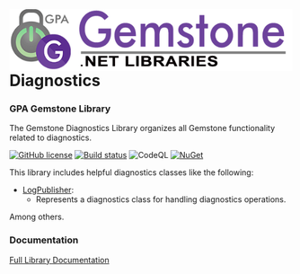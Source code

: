 <img align="right" src="img/gemstone-wide-600.png" alt="gemstone logo">

# Diagnostics
### GPA Gemstone Library

The Gemstone Diagnostics Library organizes all Gemstone functionality related to diagnostics.

[![GitHub license](https://img.shields.io/github/license/gemstone/diagnostics?color=4CC61E)](https://github.com/gemstone/diagnostics/blob/master/LICENSE)
[![Build status](https://ci.appveyor.com/api/projects/status/2fav17mjqu9hfq8s?svg=true)](https://ci.appveyor.com/project/ritchiecarroll/diagnostics)
![CodeQL](https://github.com/gemstone/diagnostics/workflows/CodeQL/badge.svg)
[![NuGet](https://buildstats.info/nuget/Gemstone.Diagnostics)](https://www.nuget.org/packages/Gemstone.Diagnostics#readme-body-tab)

This library includes helpful diagnostics classes like the following:

* [LogPublisher](https://gemstone.github.io/diagnostics/help/html/T_Gemstone_Diagnostics_LogPublisher.htm):
  * Represents a diagnostics class for handling diagnostics operations.

Among others.

### Documentation
[Full Library Documentation](https://gemstone.github.io/diagnostics/help)

